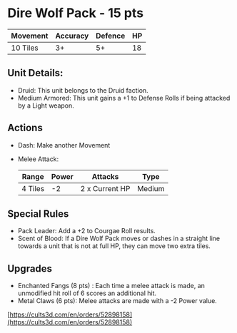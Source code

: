 # Dire Wolf Pack - 15 pts

| Movement | Accuracy | Defence | HP |
| ------ | ------ | ------ | ------ | 
| 10 Tiles | 3+ | 5+ | 18 |

## Unit Details:
- Druid: This unit belongs to the Druid faction.
- Medium Armored: This unit gains a +1 to Defense Rolls if being attacked by a Light weapon.

## Actions
- Dash: Make another Movement
- Melee Attack:

    | Range | Power | Attacks | Type |
    | ------ | ------ | ------ | ------ |
    | 4 Tiles | -2 | 2 x Current HP | Medium |


## Special Rules
- Pack Leader: Add a +2 to Courgae Roll results.
- Scent of Blood: If a Dire Wolf Pack moves or dashes in a straight line towards a unit that is not at full HP, they can move two extra tiles.

## Upgrades
- Enchanted Fangs (8 pts) : Each time a melee attack is made, an unmodified hit roll of 6 scores an additional hit.
- Metal Claws (6 pts): Melee attacks are made with a -2 Power value.

[https://cults3d.com/en/orders/52898158](https://cults3d.com/en/orders/52898158)

